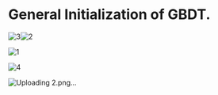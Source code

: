 # General Initialization of GBDT.

![3](https://github.com/EslamFouadd/Gradient-boosted-decision-trees/assets/77150715/966e3efa-f6ee-4b2c-9870-c6f495a1b41f)![2](https://github.com/EslamFouadd/Gradient-boosted-decision-trees/assets/77150715/30a1b1e7-9145-4d9f-94dd-6b77fa084684)

![1](https://github.com/EslamFouadd/Gradient-boosted-decision-trees/assets/77150715/88903d90-c66f-4fcd-8f74-938ea621eb80)

![4](https://github.com/EslamFouadd/Gradient-boosted-decision-trees/assets/77150715/4ccc55a0-0a86-4377-9134-e6a5af2ffa25)

![Uploading 2.png…]()
